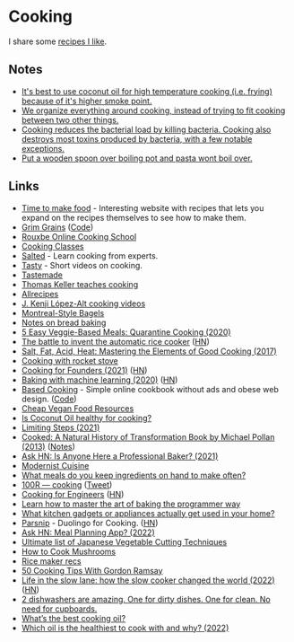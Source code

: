 # Cooking

I share some [recipes I like](recipes.md).

## Notes

- [It's best to use coconut oil for high temperature cooking (i.e. frying) because of it's higher smoke point.](https://blog.fitbit.com/fat-face-off-olive-oil-vs-coconut-oil/)
- [We organize everything around cooking, instead of trying to fit cooking between two other things.](https://merveilles.town/web/statuses/106389298578607938)
- [Cooking reduces the bacterial load by killing bacteria. Cooking also destroys most toxins produced by bacteria, with a few notable exceptions.](https://www.reddit.com/r/AskHistorians/comments/oobrus/modern_meat_is_full_of_preservatives_and_still/)
- [Put a wooden spoon over boiling pot and pasta wont boil over.](https://twitter.com/MikeIsaac/status/1589074245371703296)

## Links

- [Time to make food](https://timetomakefood.com/) - Interesting website with recipes that lets you expand on the recipes themselves to see how to make them.
- [Grim Grains](https://grimgrains.com/#home) ([Code](https://github.com/hundredrabbits/Grimgrains))
- [Rouxbe Online Cooking School](https://rouxbe.com/cooking-courses)
- [Cooking Classes](https://www.craftsy.com/cooking/shop/cooking-classes)
- [Salted](http://www.saltedtv.com/) - Learn cooking from experts.
- [Tasty](https://tasty.co/) - Short videos on cooking.
- [Tastemade](https://www.tastemade.com/recipes)
- [Thomas Keller teaches cooking](https://www.masterclass.com/classes/thomas-keller-teaches-cooking-techniques)
- [Allrecipes](https://www.allrecipes.com/)
- [J. Kenji López-Alt cooking videos](https://www.youtube.com/channel/UCqqJQ_cXSat0KIAVfIfKkVA)
- [Montreal-Style Bagels](https://anitasorganic.com/montreal-style-bagels/)
- [Notes on bread baking](https://github.com/dgryski/bread)
- [5 Easy Veggie-Based Meals: Quarantine Cooking (2020)](https://www.youtube.com/watch?v=u0n7RP5SssM)
- [The battle to invent the automatic rice cooker](https://www.atlasobscura.com/articles/rice-cooker-history) ([HN](https://news.ycombinator.com/item?id=24019826))
- [Salt, Fat, Acid, Heat: Mastering the Elements of Good Cooking (2017)](https://www.goodreads.com/book/show/30753841-salt-fat-acid-heat)
- [Cooking with rocket stove](https://merveilles.town/web/statuses/104854765889908463)
- [Cooking for Founders (2021)](https://tylertringas.com/cooking-for-founders/) ([HN](https://news.ycombinator.com/item?id=25719188))
- [Baking with machine learning (2020)](https://sararobinson.dev/2020/04/30/baking-machine-learning.html) ([HN](https://news.ycombinator.com/item?id=25963556))
- [Based Cooking](https://based.cooking/) - Simple online cookbook without ads and obese web design. ([Code](https://github.com/lukesmithxyz/based.cooking))
- [Cheap Vegan Food Resources](https://eukaryotewritesblog.com/cheap-vegan-food-resources/)
- [Is Coconut Oil healthy for cooking?](https://www.reddit.com/r/nutrition/comments/o7cent/is_coconut_oil_healthy/)
- [Limiting Steps (2021)](https://matt-rickard.com/limiting-steps/)
- [Cooked: A Natural History of Transformation Book by Michael Pollan (2013)](https://michaelpollan.com/books/cooked/) ([Notes](https://www.kevinslin.com/notes/YIa9Rkc7m9qh131CyNYDk/))
- [Ask HN: Is Anyone Here a Professional Baker? (2021)](https://news.ycombinator.com/item?id=28886933)
- [Modernist Cuisine](https://modernistcuisine.com/books/modernist-cuisine/)
- [What meals do you keep ingredients on hand to make often?](https://twitter.com/chrisbiscardi/status/1466814242280009730)
- [100R — cooking](https://100r.co/site/cooking.html) ([Tweet](https://merveilles.town/web/statuses/107732201204446822))
- [Cooking for Engineers](http://www.cookingforengineers.com/) ([HN](https://news.ycombinator.com/item?id=30797907))
- [Learn how to master the art of baking the programmer way](https://github.com/hendricius/the-bread-code)
- [What kitchen gadgets or appliances actually get used in your home?](https://twitter.com/jesslynnrose/status/1539896328993521665)
- [Parsnip](https://www.parsnip.ai/) - Duolingo for Cooking. ([HN](https://news.ycombinator.com/item?id=32266086))
- [Ask HN: Meal Planning App? (2022)](https://news.ycombinator.com/item?id=32316604)
- [Ultimate list of Japanese Vegetable Cutting Techniques](https://thechefdojo.com/japanese-vegetable-cutting-techniques/)
- [How to Cook Mushrooms](https://kateray.substack.com/p/how-to-cook-mushrooms)
- [Rice maker recs](https://merveilles.town/web/@calutron/109339742888620221)
- [50 Cooking Tips With Gordon Ramsay](https://www.youtube.com/watch?v=BHcyuzXRqLs)
- [Life in the slow lane: how the slow cooker changed the world (2022)](https://longreads.com/2022/11/17/life-in-the-slow-lane/) ([HN](https://news.ycombinator.com/item?id=33716353))
- [2 dishwashers are amazing. One for dirty dishes. One for clean. No need for cupboards.](https://twitter.com/levelsio/status/1596147857748545536)
- [What’s the best cooking oil?](https://www.reddit.com/r/nutrition/comments/zkc3ow/whats_the_best_cooking_oil/)
- [Which oil is the healthiest to cook with and why? (2022)](https://www.reddit.com/r/nutrition/comments/zv9j3t/which_oil_is_the_healthiest_to_cook_with_and_why/)
